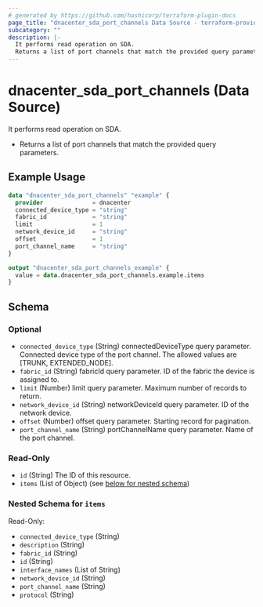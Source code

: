 ```yaml
---
# generated by https://github.com/hashicorp/terraform-plugin-docs
page_title: "dnacenter_sda_port_channels Data Source - terraform-provider-dnacenter"
subcategory: ""
description: |-
  It performs read operation on SDA.
  Returns a list of port channels that match the provided query parameters.
---
```


# dnacenter_sda_port_channels (Data Source)

It performs read operation on SDA.

- Returns a list of port channels that match the provided query parameters.

## Example Usage

```terraform
data "dnacenter_sda_port_channels" "example" {
  provider              = dnacenter
  connected_device_type = "string"
  fabric_id             = "string"
  limit                 = 1
  network_device_id     = "string"
  offset                = 1
  port_channel_name     = "string"
}

output "dnacenter_sda_port_channels_example" {
  value = data.dnacenter_sda_port_channels.example.items
}
```

<!-- schema generated by tfplugindocs -->
## Schema

### Optional

- `connected_device_type` (String) connectedDeviceType query parameter. Connected device type of the port channel. The allowed values are [TRUNK, EXTENDED_NODE].
- `fabric_id` (String) fabricId query parameter. ID of the fabric the device is assigned to.
- `limit` (Number) limit query parameter. Maximum number of records to return.
- `network_device_id` (String) networkDeviceId query parameter. ID of the network device.
- `offset` (Number) offset query parameter. Starting record for pagination.
- `port_channel_name` (String) portChannelName query parameter. Name of the port channel.

### Read-Only

- `id` (String) The ID of this resource.
- `items` (List of Object) (see [below for nested schema](#nestedatt--items))

<a id="nestedatt--items"></a>
### Nested Schema for `items`

Read-Only:

- `connected_device_type` (String)
- `description` (String)
- `fabric_id` (String)
- `id` (String)
- `interface_names` (List of String)
- `network_device_id` (String)
- `port_channel_name` (String)
- `protocol` (String)
